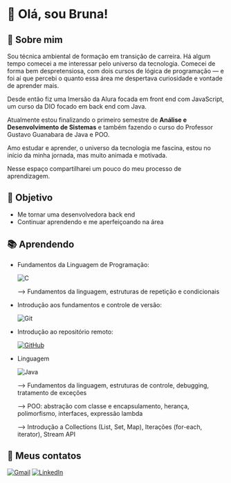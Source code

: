 # 👋 **Olá, sou Bruna!**

## 🔷 Sobre mim

Sou técnica ambiental de formação em transição de carreira. Há algum tempo comecei a me interessar pelo universo da tecnologia. Comecei de forma bem despretensiosa, com dois cursos de lógica de programação — e foi aí que percebi o quanto essa área me despertava curiosidade e vontade de aprender mais.

Desde então fiz uma Imersão da Alura focada em front end com JavaScript, um curso da DIO focado em back end com Java.

Atualmente estou finalizando o primeiro semestre de **Análise e Desenvolvimento de Sistemas** e também fazendo o curso do Professor Gustavo Guanabara de Java e POO.

Amo estudar e aprender, o universo da tecnologia me fascina, estou no início da minha jornada, mas muito animada e motivada.

Nesse espaço compartilharei um pouco do meu processo de aprendizagem.

## 🎯 Objetivo
- Me tornar uma desenvolvedora back end
- Continuar aprendendo e me aperfeiçoando na área

## 📚 Aprendendo
- Fundamentos da Linguagem de Programação:
  
  ![C](https://img.shields.io/badge/C-00599C?style=for-the-badge&logo=c&logoColor=white)
  
  --> Fundamentos da linguagem, estruturas de repetição e condicionais
  
- Introdução aos fundamentos e controle de versão:
  
  ![Git](https://img.shields.io/badge/GIT-E44C30?style=for-the-badge&logo=git&logoColor=white)

- Introdução ao repositório remoto:
  
  [![GitHub](https://img.shields.io/badge/GitHub-100000?style=for-the-badge&logo=github&logoColor=white)](https://github.com/SEUUSERNAME)

- Linguagem
  
  ![Java](https://img.shields.io/badge/java-%23ED8B00.svg?style=for-the-badge&logo=openjdk&logoColor=white)

  --> Fundamentos da linguagem, estruturas de controle, debugging, tratamento de exceções 

  --> POO: abstração com classe e encapsulamento, herança, polimorfismo, interfaces, expressão lambda
  
  --> Introdução a Collections (List, Set, Map), Iterações (for-each, iterator), Stream API


## 🔗 Meus contatos
[![Gmail](https://img.shields.io/badge/Gmail-333333?style=for-the-badge&logo=gmail&logoColor=red)](mailto:brunafraga90@gmail.com)
[![LinkedIn](https://img.shields.io/badge/LinkedIn-0077B5?style=for-the-badge&logo=linkedin&logoColor=white)](https://www.linkedin.com/in/bruna-fraga-9b5ba0377/)
